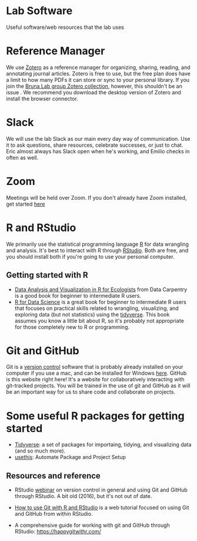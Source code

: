 # Lab Software

Useful software/web resources that the lab uses

# Reference Manager

We use [Zotero](https://www.zotero.org/) as a reference manager for organizing, sharing, reading, and annotating journal articles.
Zotero is free to use, but the free plan does have a limit to how many PDFs it can store or sync to your personal library.
If you join the [Bruna Lab group Zotero collection](https://www.zotero.org/groups/2603950/heliconia-frag-drought), however, this shouldn't be an issue <!--# actually it is, its out of space now -->.
We recommend you download the desktop version of Zotero and install the browser connector.

# Slack

We will use the lab Slack as our main every day way of communication.
Use it to ask questions, share resources, celebrate successes, or just to chat.
Eric almost always has Slack open when he's working, and Emilio checks in often as well.

# Zoom

Meetings will be held over Zoom.
If you don't already have Zoom installed, get started [here](https://ufl.zoom.us/)

# R and RStudio

We primarily use the statistical programming language [R](https://cran.r-project.org/) for data wrangling and analysis.
It's best to interact with R through [RStudio](https://www.rstudio.com/).
Both are free, and you should install both if you're going to use your personal computer.

## Getting started with R

-   [Data Analysis and Visualization in R for Ecologists](https://datacarpentry.org/R-ecology-lesson/index.html) from Data Carpentry is a good book for beginner to intermediate R users.
-   [R for Data Science](https://r4ds.had.co.nz/) is a great book for beginner to intermediate R users that focuses on practical skills related to wrangling, visualizing, and exploring data (but not statistics) using the [tidyverse](https://www.tidyverse.org/). This book assumes you know a little bit about R, so it's probably not appropriate for those completely new to R or programming.

# Git and GitHub

Git is a [version control](https://peerj.com/preprints/3159/) software that is probably already installed on your computer if you use a mac, and can be installed for Windows [here](https://git-scm.com/download/win).
GitHub is this website right here!
It's a website for collaboratively interacting with git-tracked projects.
You will be trained in the use of git and GitHub as it will be an important way for us to share code and collaborate on projects.

# Some useful R packages for getting started

-  [Tidyverse](https://cran.r-project.org/web/packages/tidyverse/index.html): a set of packages for importaing, tidying, and visualizing data (and so much more).
-  [usethis](https://cran.r-project.org/web/packages/usethis/index.html): Automate Package and Project Setup

## Resources and reference

-   RStudio [webinar](https://www.rstudio.com/resources/webinars/managing-part-2-github-and-rstudio/) on version control in general and using Git and GitHub through RStudio.
    A bit old (2016), but it's not out of date.

-   [How to use Git with R and RStudio](https://www.geo.uzh.ch/microsite/reproducible_research/post/rr-rstudio-git/) is a web tutorial focused on using Git and GitHub from within RStudio.

-   A comprehensive guide for working with git and GitHub through RStudio: <https://happygitwithr.com/>
